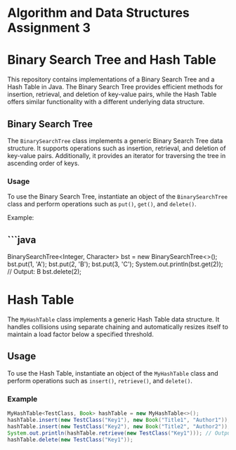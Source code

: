 # Algorithm and Data Structures Assignment 3

# Binary Search Tree and Hash Table

This repository contains implementations of a Binary Search Tree and a Hash Table in Java. The Binary Search Tree provides efficient methods for insertion, retrieval, and deletion of key-value pairs, while the Hash Table offers similar functionality with a different underlying data structure.

## Binary Search Tree

The `BinarySearchTree` class implements a generic Binary Search Tree data structure. It supports operations such as insertion, retrieval, and deletion of key-value pairs. Additionally, it provides an iterator for traversing the tree in ascending order of keys.

### Usage

To use the Binary Search Tree, instantiate an object of the `BinarySearchTree` class and perform operations such as `put()`, `get()`, and `delete()`.

Example:

## ```java
BinarySearchTree<Integer, Character> bst = new BinarySearchTree<>();
bst.put(1, 'A');
bst.put(2, 'B');
bst.put(3, 'C');
System.out.println(bst.get(2)); // Output: B
bst.delete(2);


# Hash Table

The `MyHashTable` class implements a generic Hash Table data structure. It handles collisions using separate chaining and automatically resizes itself to maintain a load factor below a specified threshold.

## Usage

To use the Hash Table, instantiate an object of the `MyHashTable` class and perform operations such as `insert()`, `retrieve()`, and `delete()`.

### Example

```java
MyHashTable<TestClass, Book> hashTable = new MyHashTable<>();
hashTable.insert(new TestClass("Key1"), new Book("Title1", "Author1"));
hashTable.insert(new TestClass("Key2"), new Book("Title2", "Author2"));
System.out.println(hashTable.retrieve(new TestClass("Key1"))); // Output: Book{title='Title1', author='Author1'}
hashTable.delete(new TestClass("Key1"));
